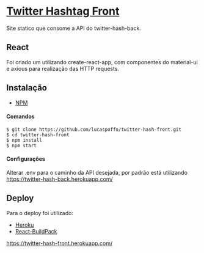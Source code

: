 # [Twitter Hashtag Front](https://twitter-hash-front.herokuapp.com/)

Site statico que consome a API do twitter-hash-back. 


## React

Foi criado um utilizando create-react-app, com componentes do material-ui e axious para realização das HTTP requests.

## Instalação

- [NPM](https://www.npmjs.com/get-npm)

#### Comandos

    $ git clone https://github.com/lucaspoffo/twitter-hash-front.git
    $ cd twitter-hash-front
    $ npm install
    $ npm start

#### Configurações

Alterar .env para o caminho da API desejada, por padrão está utilizando https://twitter-hash-back.herokuapp.com/

## Deploy

Para o deploy foi utilizado:

- [Heroku](https://devcenter.heroku.com/)
- [React-BuildPack](https://github.com/mars/create-react-app-buildpack)

https://twitter-hash-front.herokuapp.com/
